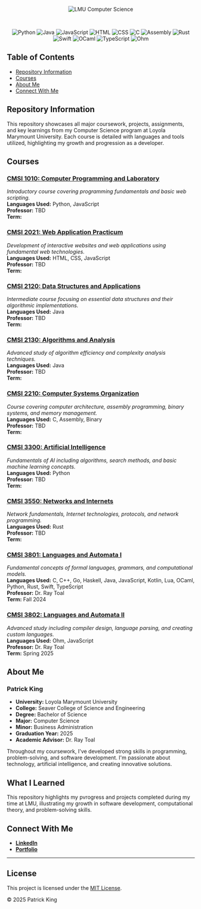 <div align="center">

![LMU Computer Science](https://img.shields.io/badge/LMU%20Computer%20Science-FFFFFF.svg?style=for-the-badge&labelColor=8C1515&color=004B87)

<br>

![Python](https://img.shields.io/badge/-Python-blue?logo=python&logoColor=white&style=flat)
![Java](https://img.shields.io/badge/-Java-red?logo=java&logoColor=white&style=flat)
![JavaScript](https://img.shields.io/badge/-JavaScript-yellow?logo=javascript&logoColor=black&style=flat)
![HTML](https://img.shields.io/badge/-HTML-orange?logo=html5&logoColor=white&style=flat)
![CSS](https://img.shields.io/badge/-CSS-blue?logo=css3&logoColor=white&style=flat)
![C](https://img.shields.io/badge/-C-lightgrey?logo=c&logoColor=blue&style=flat)
![Assembly](https://img.shields.io/badge/-Assembly-green?logo=assemblyscript&logoColor=white&style=flat)
![Rust](https://img.shields.io/badge/-Rust-darkgrey?logo=rust&logoColor=white&style=flat)
![Swift](https://img.shields.io/badge/-Swift-orange?logo=swift&logoColor=white&style=flat)
![OCaml](https://img.shields.io/badge/-OCaml-yellowgreen?logo=ocaml&logoColor=white&style=flat)
![TypeScript](https://img.shields.io/badge/-TypeScript-blue?logo=typescript&logoColor=white&style=flat)
![Ohm](https://img.shields.io/badge/-Ohm-lightblue?logoColor=white&style=flat)

</div>

## Table of Contents
- [Repository Information](#repository-information)
- [Courses](#courses)
- [About Me](#about-me)
- [Connect With Me](#connect-with-me)

## Repository Information

This repository showcases all major coursework, projects, assignments, and key learnings from my Computer Science program at Loyola Marymount University. Each course is detailed with languages and tools utilized, highlighting my growth and progression as a developer.

## Courses

### [CMSI 1010: Computer Programming and Laboratory](./CMSI-1010-Computer-Programming-and-Laboratory)
*Introductory course covering programming fundamentals and basic web scripting.*  
**Languages Used:** Python, JavaScript  
**Professor:** TBD  
**Term:**

### [CMSI 2021: Web Application Practicum](./CMSI-2021-Web-App-Practicum)
*Development of interactive websites and web applications using fundamental web technologies.*  
**Languages Used:** HTML, CSS, JavaScript  
**Professor:** TBD  
**Term:**

### [CMSI 2120: Data Structures and Applications](./CMSI-2120-Data-Structures-and-Applications)
*Intermediate course focusing on essential data structures and their algorithmic implementations.*  
**Languages Used:** Java  
**Professor:** TBD  
**Term:**

### [CMSI 2130: Algorithms and Analysis](./CMSI-2130-Algorithms-and-Analysis)
*Advanced study of algorithm efficiency and complexity analysis techniques.*  
**Languages Used:** Java  
**Professor:** TBD  
**Term:**

### [CMSI 2210: Computer Systems Organization](./CMSI-2210-Computer-Systems-Organization)
*Course covering computer architecture, assembly programming, binary systems, and memory management.*  
**Languages Used:** C, Assembly, Binary  
**Professor:** TBD  
**Term:**

### [CMSI 3300: Artificial Intelligence](./CMSI-3300-Artificial-Intelligence)
*Fundamentals of AI including algorithms, search methods, and basic machine learning concepts.*  
**Languages Used:** Python  
**Professor:** TBD  
**Term:**

### [CMSI 3550: Networks and Internets](./CMSI-3550-Networks-and-Internets)
*Network fundamentals, Internet technologies, protocols, and network programming.*  
**Languages Used:** Rust  
**Professor:** TBD  
**Term:**

### [CMSI 3801: Languages and Automata I](./CMSI-3801-Languages-and-Automata-I)
*Fundamental concepts of formal languages, grammars, and computational models.*  
**Languages Used:** C, C++, Go, Haskell, Java, JavaScript, Kotlin, Lua, OCaml, Python, Rust, Swift, TypeScript  
**Professor:** Dr. Ray Toal  
**Term:** Fall 2024

### [CMSI 3802: Languages and Automata II](./CMSI-3802-Languages-and-Automata-II)
*Advanced study including compiler design, language parsing, and creating custom languages.*  
**Languages Used:** Ohm, JavaScript  
**Professor:** Dr. Ray Toal  
**Term:** Spring 2025

## About Me

### Patrick King
- **University:** Loyola Marymount University
- **College:** Seaver College of Science and Engineering
- **Degree:** Bachelor of Science
- **Major:** Computer Science
- **Minor:** Business Administration
- **Graduation Year:** 2025
- **Academic Advisor:** Dr. Ray Toal

Throughout my coursework, I've developed strong skills in programming, problem-solving, and software development. I'm passionate about technology, artificial intelligence, and creating innovative solutions.

## What I Learned

This repository highlights my pvrogress and projects completed during my time at LMU, illustrating my growth in software development, computational theory, and problem-solving skills.

## Connect With Me

- **[LinkedIn](https://www.linkedin.com/in/patrickgking03/)**
- **[Portfolio](https://patrickgking03.github.io/Portfolio/)**

---

## License

This project is licensed under the [MIT License](LICENSE).

© 2025 Patrick King
